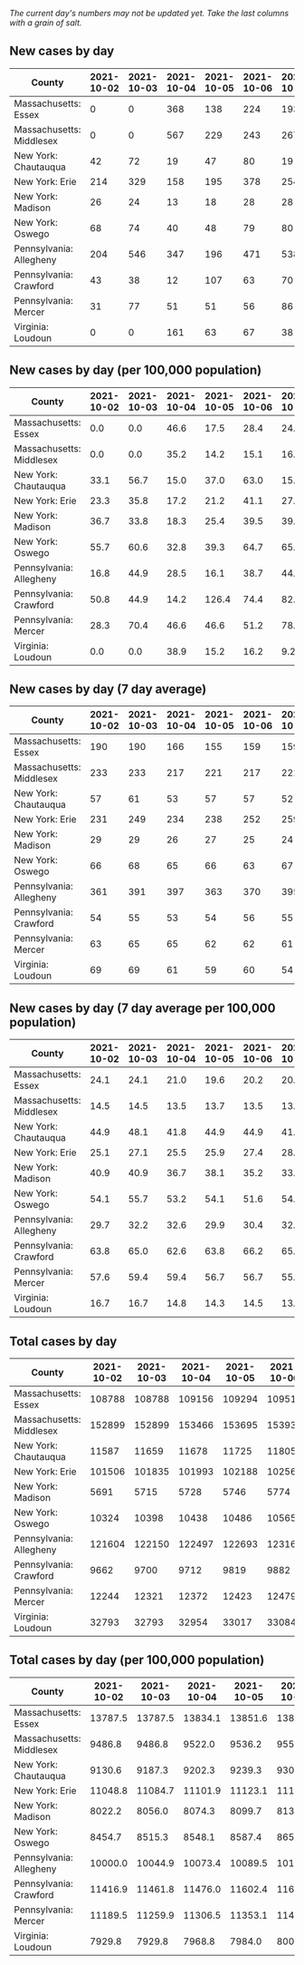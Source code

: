 _The current day's numbers may not be updated yet. Take the last columns with a grain of salt._
## New cases by day

| County | 2021-10-02 | 2021-10-03 | 2021-10-04 | 2021-10-05 | 2021-10-06 | 2021-10-07 | 2021-10-08 |
| --- | --- | --- | --- | --- | --- | --- | --- |
| Massachusetts: Essex | 0 | 0 | 368 | 138 | 224 | 193 |  |
| Massachusetts: Middlesex | 0 | 0 | 567 | 229 | 243 | 267 |  |
| New York: Chautauqua | 42 | 72 | 19 | 47 | 80 | 19 |  |
| New York: Erie | 214 | 329 | 158 | 195 | 378 | 254 |  |
| New York: Madison | 26 | 24 | 13 | 18 | 28 | 28 |  |
| New York: Oswego | 68 | 74 | 40 | 48 | 79 | 80 |  |
| Pennsylvania: Allegheny | 204 | 546 | 347 | 196 | 471 | 538 |  |
| Pennsylvania: Crawford | 43 | 38 | 12 | 107 | 63 | 70 |  |
| Pennsylvania: Mercer | 31 | 77 | 51 | 51 | 56 | 86 |  |
| Virginia: Loudoun | 0 | 0 | 161 | 63 | 67 | 38 |  |

## New cases by day (per 100,000 population)

| County | 2021-10-02 | 2021-10-03 | 2021-10-04 | 2021-10-05 | 2021-10-06 | 2021-10-07 | 2021-10-08 |
| --- | --- | --- | --- | --- | --- | --- | --- |
| Massachusetts: Essex | 0.0 | 0.0 | 46.6 | 17.5 | 28.4 | 24.5 |  |
| Massachusetts: Middlesex | 0.0 | 0.0 | 35.2 | 14.2 | 15.1 | 16.6 |  |
| New York: Chautauqua | 33.1 | 56.7 | 15.0 | 37.0 | 63.0 | 15.0 |  |
| New York: Erie | 23.3 | 35.8 | 17.2 | 21.2 | 41.1 | 27.6 |  |
| New York: Madison | 36.7 | 33.8 | 18.3 | 25.4 | 39.5 | 39.5 |  |
| New York: Oswego | 55.7 | 60.6 | 32.8 | 39.3 | 64.7 | 65.5 |  |
| Pennsylvania: Allegheny | 16.8 | 44.9 | 28.5 | 16.1 | 38.7 | 44.2 |  |
| Pennsylvania: Crawford | 50.8 | 44.9 | 14.2 | 126.4 | 74.4 | 82.7 |  |
| Pennsylvania: Mercer | 28.3 | 70.4 | 46.6 | 46.6 | 51.2 | 78.6 |  |
| Virginia: Loudoun | 0.0 | 0.0 | 38.9 | 15.2 | 16.2 | 9.2 |  |

## New cases by day (7 day average)

| County | 2021-10-02 | 2021-10-03 | 2021-10-04 | 2021-10-05 | 2021-10-06 | 2021-10-07 | 2021-10-08 |
| --- | --- | --- | --- | --- | --- | --- | --- |
| Massachusetts: Essex | 190 | 190 | 166 | 155 | 159 | 159 |  |
| Massachusetts: Middlesex | 233 | 233 | 217 | 221 | 217 | 221 |  |
| New York: Chautauqua | 57 | 61 | 53 | 57 | 57 | 52 |  |
| New York: Erie | 231 | 249 | 234 | 238 | 252 | 259 |  |
| New York: Madison | 29 | 29 | 26 | 27 | 25 | 24 |  |
| New York: Oswego | 66 | 68 | 65 | 66 | 63 | 67 |  |
| Pennsylvania: Allegheny | 361 | 391 | 397 | 363 | 370 | 395 |  |
| Pennsylvania: Crawford | 54 | 55 | 53 | 54 | 56 | 55 |  |
| Pennsylvania: Mercer | 63 | 65 | 65 | 62 | 62 | 61 |  |
| Virginia: Loudoun | 69 | 69 | 61 | 59 | 60 | 54 |  |

## New cases by day (7 day average per 100,000 population)

| County | 2021-10-02 | 2021-10-03 | 2021-10-04 | 2021-10-05 | 2021-10-06 | 2021-10-07 | 2021-10-08 |
| --- | --- | --- | --- | --- | --- | --- | --- |
| Massachusetts: Essex | 24.1 | 24.1 | 21.0 | 19.6 | 20.2 | 20.2 |  |
| Massachusetts: Middlesex | 14.5 | 14.5 | 13.5 | 13.7 | 13.5 | 13.7 |  |
| New York: Chautauqua | 44.9 | 48.1 | 41.8 | 44.9 | 44.9 | 41.0 |  |
| New York: Erie | 25.1 | 27.1 | 25.5 | 25.9 | 27.4 | 28.2 |  |
| New York: Madison | 40.9 | 40.9 | 36.7 | 38.1 | 35.2 | 33.8 |  |
| New York: Oswego | 54.1 | 55.7 | 53.2 | 54.1 | 51.6 | 54.9 |  |
| Pennsylvania: Allegheny | 29.7 | 32.2 | 32.6 | 29.9 | 30.4 | 32.5 |  |
| Pennsylvania: Crawford | 63.8 | 65.0 | 62.6 | 63.8 | 66.2 | 65.0 |  |
| Pennsylvania: Mercer | 57.6 | 59.4 | 59.4 | 56.7 | 56.7 | 55.7 |  |
| Virginia: Loudoun | 16.7 | 16.7 | 14.8 | 14.3 | 14.5 | 13.1 |  |

## Total cases by day

| County | 2021-10-02 | 2021-10-03 | 2021-10-04 | 2021-10-05 | 2021-10-06 | 2021-10-07 | 2021-10-08 |
| --- | --- | --- | --- | --- | --- | --- | --- |
| Massachusetts: Essex | 108788 | 108788 | 109156 | 109294 | 109518 | 109711 |  |
| Massachusetts: Middlesex | 152899 | 152899 | 153466 | 153695 | 153938 | 154205 |  |
| New York: Chautauqua | 11587 | 11659 | 11678 | 11725 | 11805 | 11824 |  |
| New York: Erie | 101506 | 101835 | 101993 | 102188 | 102566 | 102820 |  |
| New York: Madison | 5691 | 5715 | 5728 | 5746 | 5774 | 5802 |  |
| New York: Oswego | 10324 | 10398 | 10438 | 10486 | 10565 | 10645 |  |
| Pennsylvania: Allegheny | 121604 | 122150 | 122497 | 122693 | 123164 | 123702 |  |
| Pennsylvania: Crawford | 9662 | 9700 | 9712 | 9819 | 9882 | 9952 |  |
| Pennsylvania: Mercer | 12244 | 12321 | 12372 | 12423 | 12479 | 12565 |  |
| Virginia: Loudoun | 32793 | 32793 | 32954 | 33017 | 33084 | 33122 |  |

## Total cases by day (per 100,000 population)

| County | 2021-10-02 | 2021-10-03 | 2021-10-04 | 2021-10-05 | 2021-10-06 | 2021-10-07 | 2021-10-08 |
| --- | --- | --- | --- | --- | --- | --- | --- |
| Massachusetts: Essex | 13787.5 | 13787.5 | 13834.1 | 13851.6 | 13880.0 | 13904.5 |  |
| Massachusetts: Middlesex | 9486.8 | 9486.8 | 9522.0 | 9536.2 | 9551.3 | 9567.9 |  |
| New York: Chautauqua | 9130.6 | 9187.3 | 9202.3 | 9239.3 | 9302.4 | 9317.4 |  |
| New York: Erie | 11048.8 | 11084.7 | 11101.9 | 11123.1 | 11164.2 | 11191.9 |  |
| New York: Madison | 8022.2 | 8056.0 | 8074.3 | 8099.7 | 8139.2 | 8178.6 |  |
| New York: Oswego | 8454.7 | 8515.3 | 8548.1 | 8587.4 | 8652.1 | 8717.6 |  |
| Pennsylvania: Allegheny | 10000.0 | 10044.9 | 10073.4 | 10089.5 | 10128.2 | 10172.5 |  |
| Pennsylvania: Crawford | 11416.9 | 11461.8 | 11476.0 | 11602.4 | 11676.8 | 11759.6 |  |
| Pennsylvania: Mercer | 11189.5 | 11259.9 | 11306.5 | 11353.1 | 11404.3 | 11482.9 |  |
| Virginia: Loudoun | 7929.8 | 7929.8 | 7968.8 | 7984.0 | 8000.2 | 8009.4 |  |
